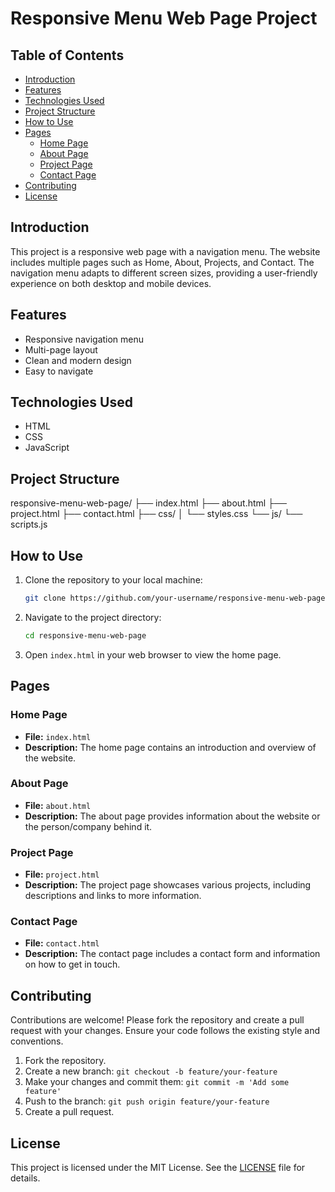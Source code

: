 # Responsive Menu Web Page Project

## Table of Contents
- [Introduction](#introduction)
- [Features](#features)
- [Technologies Used](#technologies-used)
- [Project Structure](#project-structure)
- [How to Use](#how-to-use)
- [Pages](#pages)
  - [Home Page](#home-page)
  - [About Page](#about-page)
  - [Project Page](#project-page)
  - [Contact Page](#contact-page)
- [Contributing](#contributing)
- [License](#license)

## Introduction
This project is a responsive web page with a navigation menu. The website includes multiple pages such as Home, About, Projects, and Contact. The navigation menu adapts to different screen sizes, providing a user-friendly experience on both desktop and mobile devices.

## Features
- Responsive navigation menu
- Multi-page layout
- Clean and modern design
- Easy to navigate

## Technologies Used
- HTML
- CSS
- JavaScript

## Project Structure
responsive-menu-web-page/
├── index.html
├── about.html
├── project.html
├── contact.html
├── css/
│ └── styles.css
└── js/
└── scripts.js

## How to Use
1. Clone the repository to your local machine:
    ```sh
    git clone https://github.com/your-username/responsive-menu-web-page.git
    ```
2. Navigate to the project directory:
    ```sh
    cd responsive-menu-web-page
    ```
3. Open `index.html` in your web browser to view the home page.

## Pages

### Home Page
- **File:** `index.html`
- **Description:** The home page contains an introduction and overview of the website.

### About Page
- **File:** `about.html`
- **Description:** The about page provides information about the website or the person/company behind it.

### Project Page
- **File:** `project.html`
- **Description:** The project page showcases various projects, including descriptions and links to more information.

### Contact Page
- **File:** `contact.html`
- **Description:** The contact page includes a contact form and information on how to get in touch.

## Contributing
Contributions are welcome! Please fork the repository and create a pull request with your changes. Ensure your code follows the existing style and conventions.

1. Fork the repository.
2. Create a new branch: `git checkout -b feature/your-feature`
3. Make your changes and commit them: `git commit -m 'Add some feature'`
4. Push to the branch: `git push origin feature/your-feature`
5. Create a pull request.

## License
This project is licensed under the MIT License. See the [LICENSE](LICENSE) file for details.
